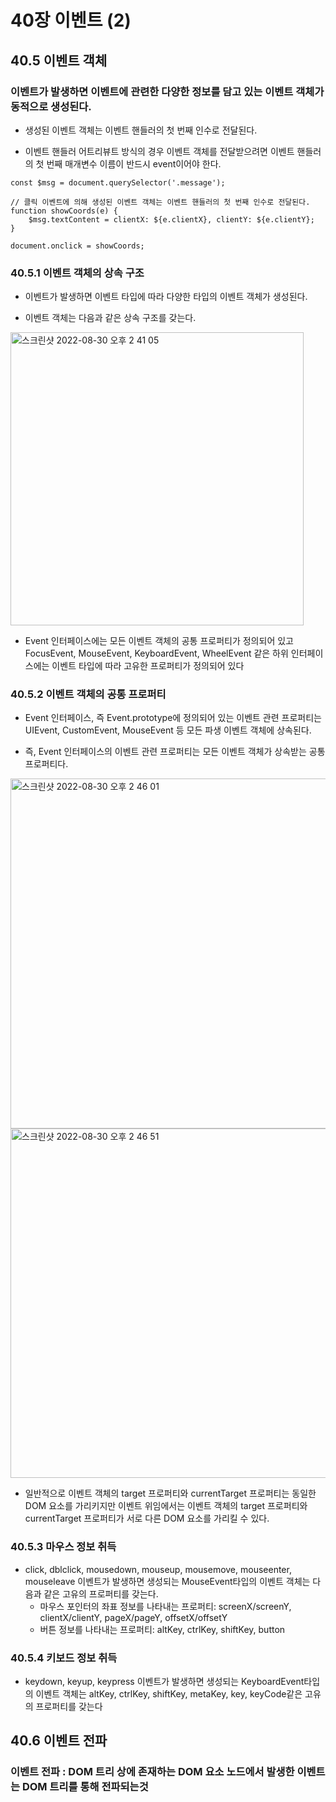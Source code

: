 # 40장 이벤트 (2)

## 40.5 이벤트 객체

### 이벤트가 발생하면 이벤트에 관련한 다양한 정보를 담고 있는 이벤트 객체가 동적으로 생성된다.

- 생성된 이벤트 객체는 이벤트 핸들러의 첫 번째 인수로 전달된다.

- 이벤트 핸들러 어트리뷰트 방식의 경우 이벤트 객체를 전달받으려면 이벤트 핸들러의 첫 번째 매개변수 이름이 반드시 event이어야 한다.

```Js
const $msg = document.querySelector('.message');

// 클릭 이벤트에 의해 생성된 이벤트 객체는 이벤트 핸들러의 첫 번째 인수로 전달된다.
function showCoords(e) {
    $msg.textContent = clientX: ${e.clientX}, clientY: ${e.clientY};
}

document.onclick = showCoords;
```

### 40.5.1 이벤트 객체의 상속 구조

- 이벤트가 발생하면 이벤트 타입에 따라 다양한 타입의 이벤트 객체가 생성된다.

- 이벤트 객체는 다음과 같은 상속 구조를 갖는다.

<img width="469" alt="스크린샷 2022-08-30 오후 2 41 05" src="https://user-images.githubusercontent.com/95524491/187358359-2a794628-0065-452c-81bd-5d3ba2dcfd55.png">

- Event 인터페이스에는 모든 이벤트 객체의 공통 프로퍼티가 정의되어 있고 FocusEvent, MouseEvent, KeyboardEvent, WheelEvent 같은 하위 인터페이스에는 이벤트 타입에 따라 고유한 프로퍼티가 정의되어 있다

### 40.5.2 이벤트 객체의 공통 프로퍼티

- Event 인터페이스, 즉 Event.prototype에 정의되어 있는 이벤트 관련 프로퍼티는 UIEvent, CustomEvent, MouseEvent 등 모든 파생 이벤트 객체에 상속된다.

- 즉, Event 인터페이스의 이벤트 관련 프로퍼티는 모든 이벤트 객체가 상속받는 공통 프로퍼티다.

<img width="560" alt="스크린샷 2022-08-30 오후 2 46 01" src="https://user-images.githubusercontent.com/95524491/187359004-edb2e6b2-1370-4e3a-9319-eb62ce0ef0a3.png">

<img width="559" alt="스크린샷 2022-08-30 오후 2 46 51" src="https://user-images.githubusercontent.com/95524491/187359095-4e9b19fa-96fe-4fe8-a37c-1e7b89410825.png">

- 일반적으로 이벤트 객체의 target 프로퍼티와 currentTarget 프로퍼티는 동일한 DOM 요소를 가리키지만 이벤트 위임에서는 이벤트 객체의 target 프로퍼티와 currentTarget 프로퍼티가 서로 다른 DOM 요소를 가리킬 수 있다.

### 40.5.3 마우스 정보 취득

- click, dblclick, mousedown, mouseup, mousemove, mouseenter, mouseleave 이벤트가 발생하면 생성되는 MouseEvent타입의 이벤트 객체는 다음과 같은 고유의 프로퍼티를 갖는다.
  - 마우스 포인터의 좌표 정보를 나타내는 프로퍼티: screenX/screenY, clientX/clientY, pageX/pageY, offsetX/offsetY
  - 버튼 정보를 나타내는 프로퍼티: altKey, ctrlKey, shiftKey, button

### 40.5.4 키보드 정보 취득

- keydown, keyup, keypress 이벤트가 발생하면 생성되는 KeyboardEvent타입의 이벤트 객체는 altKey, ctrlKey, shiftKey, metaKey, key, keyCode같은 고유의 프로퍼티를 갖는다

## 40.6 이벤트 전파

### 이벤트 전파 : DOM 트리 상에 존재하는 DOM 요소 노드에서 발생한 이벤트는 DOM 트리를 통해 전파되는것

